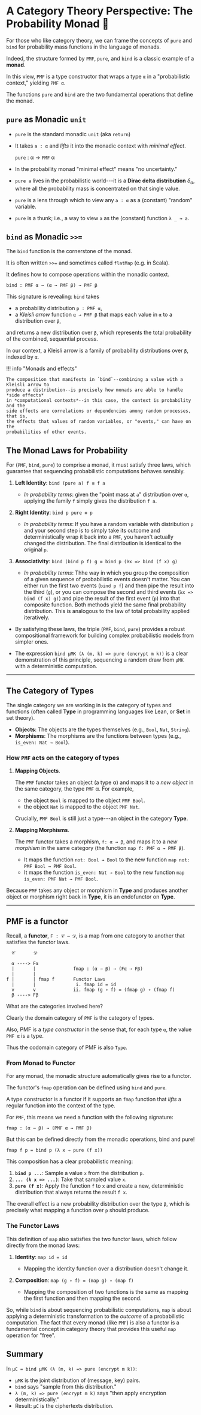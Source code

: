 # A Category Theory Perspective: The Probability Monad 🔮

For those who like category theory, we can frame the concepts of `pure` and `bind` for probability mass functions in the language of monads.

Indeed, the structure formed by `PMF`, `pure`, and `bind` is a classic example of a **monad**.

In this view, `PMF` is a type constructor that wraps a type `α` in a "probabilistic context," yielding `PMF α`.

The functions `pure` and `bind` are the two fundamental operations that define the monad.

## `pure` as Monadic `unit`

+  `pure` is the standard monadic `unit` (aka `return`)

+  It takes `a : α` and *lifts* it into the monadic context with *minimal effect*.

     `pure` : α → `PMF` α

+  In the probability monad "minimal effect" means "no uncertainty."

+  `pure a` lives in the probabilistic world---it is a **Dirac delta distribution** $δ_a$, where all the probability mass is concentrated on that single value.

+  `pure` is a lens through which to view any `a : α` as a (constant) "random" variable.

+  `pure` is a thunk; i.e., a way to view `a` as the (constant) function `λ _ → a`.


## `bind` as Monadic `>>=`

The `bind` function is the cornerstone of the monad.

It is often written `>>=` and sometimes called `flatMap` (e.g. in Scala).

It defines how to compose operations within the monadic context.

`bind : PMF α → (α → PMF β) → PMF β`

This signature is revealing: `bind` takes

+  a probability distribution `p : PMF α`,
+  a *Kleisli arrow* function `α → PMF β` that maps each value in `α` to a distribution over `β`,

and returns a new distribution over `β`, which represents the total probability of the combined, sequential process.

In our context, a Kleisli arrow is a family of probability distributions
over `β`, indexed by `α`.

!!! info "Monads and effects"

    The composition that manifests in `bind`--combining a value with a Kleisli arrow to
    produce a distribution--is precisely how monads are able to handle *side effects*
    in *computational contexts*--in this case, the context is probability and the
    side effects are correlations or dependencies among random processes, that is,
    the effects that values of random variables, or "events," can have on the
    probabilities of other events.

## The Monad Laws for Probability

For (`PMF`, `bind`, `pure`) to comprise a monad, it must satisfy three laws, which guarantee that sequencing probabilistic computations behaves sensibly.

1.  **Left Identity**: `bind (pure a) f ≡ f a`
    *  *In probability terms*: given the "point mass at `a`" distribution over `α`,
       applying the family `f` simply gives the distribution `f a`.

2.  **Right Identity**: `bind p pure ≡ p`
    *  *In probability terms*: If you have a random variable with distribution `p` and your second step is to simply take its outcome and deterministically wrap it back into a `PMF`, you haven't actually changed the distribution. The final distribution is identical to the original `p`.

3.  **Associativity**: `bind (bind p f) g ≡ bind p (λx => bind (f x) g)`
    *  *In probability terms*: Thhe way in which you group the composition of a given sequence of probabilistic events doesn't matter. You can either run the first two events (`bind p f`) and then pipe the result into the third (`g`), or you can compose the second and third events (`λx => bind (f x) g)`) and pipe the result of the first event (`p`) into that composite function. Both methods yield the same final probability distribution. This is analogous to the law of total probability applied iteratively.

+  By satisfying these laws, the triple (`PMF`, `bind`, `pure`)  provides a robust compositional framework for building complex probabilistic models from simpler ones.

+  The expression `bind μMK (λ (m, k) => pure (encrypt m k))` is a clear demonstration of this principle, sequencing a random draw from `μMK` with a deterministic computation.

---

## The Category of Types

The single category we are working in is the category of types and functions (often called **Type** in programming languages like Lean, or **Set** in set theory).

* **Objects**: The objects are the types themselves (e.g., `Bool`, `Nat`, `String`).
* **Morphisms**: The morphisms are the functions between types (e.g., `is_even: Nat → Bool`).


### How `PMF` acts on the category of types

1.  **Mapping Objects**.

    The `PMF` functor takes an object (a type α) and maps it to a *new object* in the same category, the type `PMF` α. For example,

    * the object `Bool` is mapped to the object `PMF Bool`.
    * the object `Nat` is mapped to the object `PMF Nat`.

    Crucially, `PMF Bool` is still just a type---an object in the category **Type**.

2.  **Mapping Morphisms**.

    The `PMF` functor takes a morphism, `f: α → β`, and maps it to a *new morphism* in the same category (the function `map f: PMF α → PMF β`).

    * It maps the function `not: Bool → Bool` to the new function `map not: PMF Bool → PMF Bool`.
    * It maps the function `is_even: Nat → Bool` to the new function `map is_even: PMF Nat → PMF Bool`.

Because `PMF` takes any object or morphism in **Type** and produces another object or morphism right back in **Type**, it is an endofunctor on **Type**.

---

## PMF is a functor

Recall, a **functor**, `F : 𝒞 → 𝒟`, is a map from one category to another that
satisfies the functor laws.

```
  𝒞       𝒟

  α ----> Fα
  |       |              fmap : (α → β) → (Fα → Fβ)
  |       |
f |       | fmap f       Functor Laws
  |       |               i. fmap id = id
  v       v              ii. fmap (g ∘ f) = (fmap g) ∘ (fmap f)
  β ----> Fβ
```

What are the categories involved here?

Clearly the domain category of `PMF` is the category of types.

Also, PMF is a *type constructor* in the sense that, for each type `α`, the value
`PMF α` is a type.

Thus the codomain category of PMF is also `Type`.


### From Monad to Functor

For any monad, the monadic structure automatically gives rise to a functor.

The functor's `fmap` operation can be defined using `bind` and `pure`.

A type constructor is a functor if it supports an `fmap` function that *lifts* a regular function into the context of the type.

For `PMF`, this means we need a function with the following signature:

`fmap : (α → β) → (PMF α → PMF β)`

But this can be defined directly from the monadic operations, bind and pure!

`fmap f p = bind p (λ x ⇒ pure (f x))`

This composition has a clear probabilistic meaning:

1.  **`bind p ...`**: Sample a value `x` from the distribution `p`.
2.  **`... (λ x => ...)`**: Take that sampled value `x`.
3.  **`pure (f x)`**: Apply the function `f` to `x` and create a new, deterministic distribution that always returns the result `f x`.

The overall effect is a new probability distribution over the type `β`, which is precisely what mapping a function over `p` should produce.

### The Functor Laws

This definition of `map` also satisfies the two functor laws, which follow directly from the monad laws:

1.  **Identity**: `map id = id`
    * Mapping the identity function over a distribution doesn't change it.

2.  **Composition**: `map (g ∘ f) = (map g) ∘ (map f)`
    * Mapping the composition of two functions is the same as mapping the first function and then mapping the second.

So, while `bind` is about sequencing probabilistic computations, `map` is about applying a deterministic transformation to the *outcome* of a probabilistic computation. The fact that every monad (like `PMF`) is also a functor is a fundamental concept in category theory that provides this useful `map` operation for "free".

## Summary

In `μC = bind μMK (λ (m, k) => pure (encrypt m k))`:

- `μMK` is the joint distribution of (message, key) pairs.
- `bind` says "sample from this distribution."
- `λ (m, k) => pure (encrypt m k)` says "then apply encryption deterministically."
- Result: `μC` is the ciphertexts distribution.




